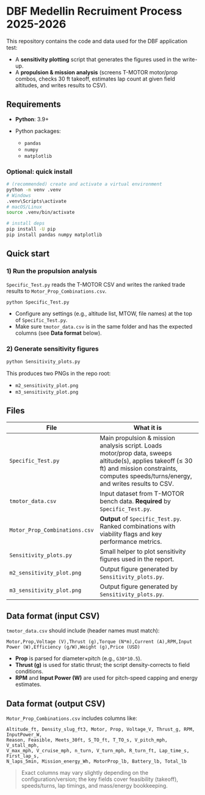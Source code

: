 # DBF Medellin Recruiment Process 2025-2026

This repository contains the code and data used for the DBF application test:


* A **sensitivity plotting** script that generates the figures used in the write-up.
* A **propulsion & mission analysis** (screens T-MOTOR motor/prop combos, checks 30 ft takeoff, estimates lap count at given field altitudes, and writes results to CSV).

## Requirements

* **Python**: 3.9+
* Python packages:

  * `pandas`
  * `numpy`
  * `matplotlib`

### Optional: quick install

```bash
# (recommended) create and activate a virtual environment
python -m venv .venv
# Windows
.venv\Scripts\activate
# macOS/Linux
source .venv/bin/activate

# install deps
pip install -U pip
pip install pandas numpy matplotlib
```

## Quick start

### 1) Run the propulsion analysis

`Specific_Test.py` reads the T-MOTOR CSV and writes the ranked trade results to `Motor_Prop_Combinations.csv`.

```bash
python Specific_Test.py
```

* Configure any settings (e.g., altitude list, MTOW, file names) at the top of `Specific_Test.py`.
* Make sure `tmotor_data.csv` is in the same folder and has the expected columns (see **Data format** below).

### 2) Generate sensitivity figures

```bash
python Sensitivity_plots.py
```

This produces two PNGs in the repo root:

* `m2_sensitivity_plot.png`
* `m3_sensitivity_plot.png`

## Files

| File                          | What it is                                                                                                                                                                                        |
| ----------------------------- | ------------------------------------------------------------------------------------------------------------------------------------------------------------------------------------------------- |
| `Specific_Test.py`            | Main propulsion & mission analysis script. Loads motor/prop data, sweeps altitude(s), applies takeoff (≤ 30 ft) and mission constraints, computes speeds/turns/energy, and writes results to CSV. |
| `tmotor_data.csv`             | Input dataset from T-MOTOR bench data. **Required** by `Specific_Test.py`.                                                                                                                        |
| `Motor_Prop_Combinations.csv` | **Output** of `Specific_Test.py`. Ranked combinations with viability flags and key performance metrics.                                                                                           |
| `Sensitivity_plots.py`        | Small helper to plot sensitivity figures used in the report.                                                                                                                                      |
| `m2_sensitivity_plot.png`     | Output figure generated by `Sensitivity_plots.py`.                                                                                                                                                |
| `m3_sensitivity_plot.png`     | Output figure generated by `Sensitivity_plots.py`.                                                                                                                                                |

## Data format (input CSV)

`tmotor_data.csv` should include (header names must match):

```
Motor,Prop,Voltage (V),Thrust (g),Torque (N*m),Current (A),RPM,Input Power (W),Efficiency (g/W),Weight (g),Price (USD)
```

* **Prop** is parsed for diameter×pitch (e.g., `G30*10.5`).
* **Thrust (g)** is used for static thrust; the script density-corrects to field conditions.
* **RPM** and **Input Power (W)** are used for pitch-speed capping and energy estimates.

## Data format (output CSV)

`Motor_Prop_Combinations.csv` includes columns like:

```
Altitude_ft, Density_slug_ft3, Motor, Prop, Voltage_V, Thrust_g, RPM, InputPower_W,
Reason, Feasible, Meets_30ft, S_TO_ft, T_TO_s, V_pitch_mph, V_stall_mph,
V_max_mph, V_cruise_mph, n_turn, V_turn_mph, R_turn_ft, Lap_time_s, First_lap_s,
N_laps_5min, Mission_energy_Wh, MotorProp_lb, Battery_lb, Total_lb
```

> Exact columns may vary slightly depending on the configuration/version; the key fields cover feasibility (takeoff), speeds/turns, lap timings, and mass/energy bookkeeping.


